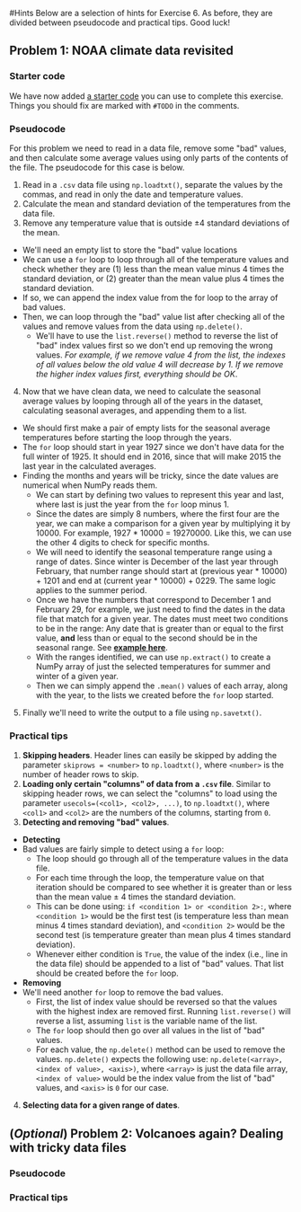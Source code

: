 #Hints
Below are a selection of hints for Exercise 6.
As before, they are divided between pseudocode and practical tips.
Good luck!

## Problem 1: NOAA climate data revisited
### Starter code
We have now added [a starter code](calculate_seasonal_temps.py) you can use to complete this exercise.
Things you should fix are marked with `#TODO` in the comments.

### Pseudocode
For this problem we need to read in a data file, remove some "bad" values, and then calculate some average values using only parts of the contents of the file. The pseudocode for this case is below.

1. Read in a `.csv` data file using `np.loadtxt()`, separate the values by the commas, and read in only the date and temperature values.
2. Calculate the mean and standard deviation of the temperatures from the data file.
3. Remove any temperature value that is outside ±4 standard deviations of the mean.
  - We'll need an empty list to store the "bad" value locations
  - We can use a `for` loop to loop through all of the temperature values and check whether they are (1) less than the mean value minus 4 times the standard deviation, or (2) greater than the mean value plus 4 times the standard deviation.
  - If so, we can append the index value from the for loop to the array of bad values.
  - Then, we can loop through the "bad" value list after checking all of the values and remove values from the data using `np.delete()`.
    - We'll have to use the `list.reverse()` method to reverse the list of "bad" index values first so we don't end up removing the wrong values.
    *For example, if we remove value 4 from the list, the indexes of all values below the old value 4 will decrease by 1. If we remove the higher index values first, everything should be OK*.
4. Now that we have clean data, we need to calculate the seasonal average values by looping through all of the years in the dataset, calculating seasonal averages, and appending them to a list.
  - We should first make a pair of empty lists for the seasonal average temperatures before starting the loop through the years.
  - The `for` loop should start in year 1927 since we don't have data for the full winter of 1925. It should end in 2016, since that will make 2015 the last year in the calculated averages.
  - Finding the months and years will be tricky, since the date values are numerical when NumPy reads them.
    - We can start by defining two values to represent this year and last, where last is just the year from the `for` loop minus 1.
    - Since the dates are simply 8 numbers, where the first four are the year, we can make a comparison for a given year by multiplying it by 10000.
    For example, 1927 * 10000 = 19270000.
    Like this, we can use the other 4 digits to check for specific months.
    - We will need to identify the seasonal temperature range using a range of dates.
    Since winter is December of the last year through February, that number range should start at (previous year * 10000) + 1201 and end at (current year * 10000) + 0229.
    The same logic applies to the summer period.
    - Once we have the numbers that correspond to December 1 and February 29, for example, we just need to find the dates in the data file that match for a given year.
    The dates must meet two conditions to be in the range: Any date that is greater than or equal to the first value, **and** less than or equal to the second should be in the seasonal range. See **[example here](exercise6_hint_time_selection.py)**. 
    - With the ranges identified, we can use `np.extract()` to create a NumPy array of just the selected temperatures for summer and winter of a given year.
    - Then we can simply append the `.mean()` values of each array, along with the year, to the lists we created before the `for` loop started.
5. Finally we'll need to write the output to a file using `np.savetxt()`.

### Practical tips
1. **Skipping headers**.
Header lines can easily be skipped by adding the parameter `skiprows = <number>` to `np.loadtxt()`, where `<number>` is the number of header rows to skip.
2. **Loading only certain "columns" of data from a `.csv` file**.
Similar to skipping header rows, we can select the "columns" to load using the parameter `usecols=(<col1>, <col2>, ...)`, to `np.loadtxt()`, where `<col1>` and `<col2>` are the numbers of the columns, starting from `0`.
3. **Detecting and removing "bad" values**.
  - **Detecting**
  - Bad values are fairly simple to detect using a `for` loop:
    - The loop should go through all of the temperature values in the data file.
    - For each time through the loop, the temperature value on that iteration should be compared to see whether it is greater than or less than the mean value ± 4 times the standard deviation.
    - This can be done using: `if <condition 1> or <condition 2>:`, where `<condition 1>` would be the first test (is temperature less than mean minus 4 times standard deviation), and `<condition 2>` would be the second test (is temperature greater than mean plus 4 times standard deviation).
    - Whenever either condition is `True`, the value of the index (i.e., line in the data file) should be appended to a list of "bad" values.
    That list should be created before the `for` loop.
  - **Removing**
  - We'll need another `for` loop to remove the bad values.
    - First, the list of index value should be reversed so that the values with the highest index are removed first.
    Running `list.reverse()` will reverse a list, assuming `list` is the variable name of the list.
    - The `for` loop should then go over all values in the list of "bad" values.
    - For each value, the `np.delete()` method can be used to remove the values.
    `np.delete()` expects the following use: `np.delete(<array>, <index of value>, <axis>)`, where `<array>` is just the data file array, `<index of value>` would be the index value from the list of "bad" values, and `<axis>` is `0` for our case.
4. **Selecting data for a given range of dates**.

## (*Optional*) Problem 2: Volcanoes again? Dealing with tricky data files
### Pseudocode

### Practical tips
